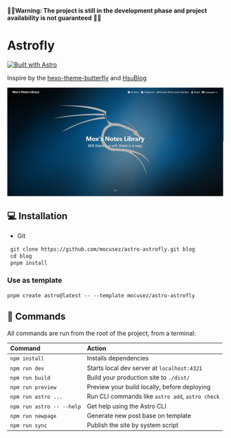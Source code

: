 🚧🚧**Warning: The project is still in the development phase and project availability is not guaranteed** 🚧🚧

# Astrofly

[![Built with Astro](https://astro.badg.es/v1/built-with-astro.svg)](https://astro.build)

Inspire by the [hexo-theme-butterfly](https://github.com/jerryc127/hexo-theme-butterfly) and [HsuBlog](https://github.com/KraHsu/HsuBlog)

![image-20241226125647006](README.assets/image-20241226125647006.png)



## 💻 Installation

- Git

 ```
  git clone https://github.com/mocusez/astro-astrofly.git blog
  cd blog
  pnpm install
 ```

### Use as template

```
pnpm create astro@latest -- --template mocusez/astro-astrofly
```



## 🧞 Commands

All commands are run from the root of the project, from a terminal:

| Command                   | Action                                           |
| :------------------------ | :----------------------------------------------- |
| `npm install`             | Installs dependencies                            |
| `npm run dev`             | Starts local dev server at `localhost:4321`      |
| `npm run build`           | Build your production site to `./dist/`          |
| `npm run preview`         | Preview your build locally, before deploying     |
| `npm run astro ...`       | Run CLI commands like `astro add`, `astro check` |
| `npm run astro -- --help` | Get help using the Astro CLI                     |
| `npm run newpage`         | Generate new post base on template               |
| `npm run sync`            | Publish the site by system script                |

